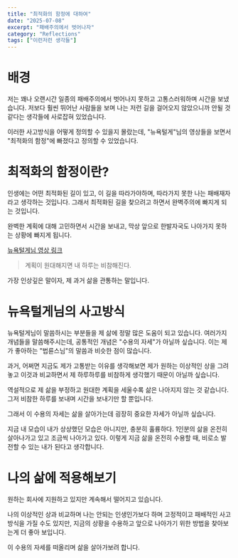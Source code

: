 ```yaml
---
title: "최적화의 함정에 대하여"
date: "2025-07-08"
excerpt: "패배주의에서 벗어나자"
category: "Reflections"
tags: ["이런저런 생각들"]
---
```


# 배경

저는 꽤나 오랜시간 일종의 패배주의에서 벗어나지 못하고 고통스러워하며 시간을 보냈습니다.
저보다 훨씬 뛰어난 사람들을 보며 나는 저런 길을 걸어오지 않았으니까 안될 것 같다는 생각들에 사로잡혀 있었습니다.

이러한 사고방식을 어떻게 정의할 수 있을지 몰랐는데, "뉴욕털게"님의 영상들을 보면서 "최적화의 함정"에 빠졌다고 정의할 수 있었습니다.

# 최적화의 함정이란?

인생에는 어떤 최적화된 길이 있고, 이 길을 따라가야하며, 따라가지 못한 나는 패배재자라고 생각하는 것입니다.
그래서 최적화된 길을 찾으려고 하면서 완벽주의에 빠지게 되는 것입니다.

완벽한 계획에 대해 고민하면서 시간을 보내고, 막상 앞으로 한발자국도 나아가지 못하는 상황에 빠지게 됩니다.

[뉴욕털게님 영상 링크](https://www.youtube.com/watch?v=aB58_Z7ShT4)

>계획이 원대해지면 내 하루는 비참해진다.

가장 인상깊은 말이자, 제 과거 삶을 관통하는 말입니다.

# 뉴욕털게님의 사고방식

뉴욕털게님이 말씀하시는 부분들을 제 삶에 정말 많은 도움이 되고 있습니다.
여러가지 개념들을 말씀해주시는데, 공통적인 개념은 "수용의 자세"가 아닐까 싶습니다.
이는 제가 좋아하는 "법륜스님"의 말씀과 비슷한 점이 많습니다.

과거, 어쩌면 지금도 제가 고통받는 이유를 생각해보면 제가 원하는 이상적인 상을 그려놓고 이것과 비교하면서 제 하루하루를 비참하게 생각했기 때문이 아닐까 싶습니다.

역설적으로 제 삶을 부정하고 원대한 계획을 세울수록 삶은 나아지지 않는 것 같습니다.
그저 비참한 하루를 보내며 시간을 보내기만 할 뿐입니다.

그래서 이 수용의 자세는 삶을 살아가는데 굉장히 중요한 자세가 아닐까 싶습니다.

지금 내 모습이 내가 상상했던 모습은 아니지만, 충분히 훌륭하다.
1인분의 삶을 온전히 살아나가고 있고 조금씩 나아가고 있다.
이렇게 지금 삶을 온전히 수용할 때, 비로소 발전할 수 있는 내가 된다고 생각합니다.

# 나의 삶에 적용해보기

원하는 회사에 지원하고 있지만 계속해서 떨어지고 있습니다.

나의 이상적인 상과 비교하며 나는 안되는 인생인가보다 하며 고정적이고 패배적인 사고방식을 가질 수도 있지만,
지금의 상황을 수용하고 앞으로 나아가기 위한 방법을 찾아보는게 더 좋아 보입니다.

이 수용의 자세를 떠올리며 삶을 살아가보려 합니다.